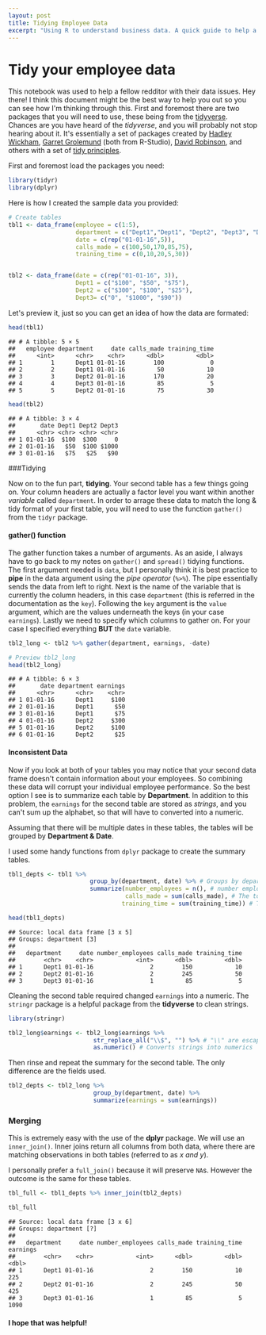 ```yaml
---
layout: post
title: Tidying Employee Data
excerpt: "Using R to understand business data. A quick guide to help a fellow redditor"
---
```


# Tidy your employee data

This notebook was used to help a fellow redditor with their data issues.
Hey there! I think this document might be the best way to help you out so you can see how I'm thinking through this. First and foremost there are two packages that you will need to use, these being from the [tidyverse](https://blog.rstudio.org/2016/09/15/tidyverse-1-0-0/). Chances are you have heard of the *tidyverse*, and you will probably not stop hearing about it. It's essentially a set of packages created by [Hadley Wickham](http://hadley.nz/), [Garret Grolemund](https://github.com/garrettgman) (both from R-Studio), [David Robinson](https://github.com/dgrtwo), and others with a set of [tidy principles](http://vita.had.co.nz/papers/tidy-data.pdf).
<!--split-->
First and foremost load the packages you need:

```r
library(tidyr)
library(dplyr)
```
Here is how I created the sample data you provided:

```r
# Create tables
tbl1 <- data_frame(employee = c(1:5),
                   department = c("Dept1","Dept1", "Dept2", "Dept3", "Dept2"),
                   date = c(rep("01-01-16",5)),
                   calls_made = c(100,50,170,85,75),
                   training_time = c(0,10,20,5,30))


tbl2 <- data_frame(date = c(rep("01-01-16", 3)),
                   Dept1 = c("$100", "$50", "$75"),
                   Dept2 = c("$300", "$100", "$25"),
                   Dept3= c("0", "$1000", "$90"))
```
Let's preview it, just so you can get an idea of how the data are formated:


```r
head(tbl1)
```

```
## # A tibble: 5 × 5
##   employee department     date calls_made training_time
##      <int>      <chr>    <chr>      <dbl>         <dbl>
## 1        1      Dept1 01-01-16        100             0
## 2        2      Dept1 01-01-16         50            10
## 3        3      Dept2 01-01-16        170            20
## 4        4      Dept3 01-01-16         85             5
## 5        5      Dept2 01-01-16         75            30
```

```r
head(tbl2)
```

```
## # A tibble: 3 × 4
##       date Dept1 Dept2 Dept3
##      <chr> <chr> <chr> <chr>
## 1 01-01-16  $100  $300     0
## 2 01-01-16   $50  $100 $1000
## 3 01-01-16   $75   $25   $90
```
###Tidying

Now on to the fun part, **tidying**. Your second table has a few things going on. Your column headers are actually a factor level you want within another *variable* called `department`. In order to arrage these data to match the long & tidy format of your first table, you will need to use the function `gather()` from the `tidyr` package.

#### gather() function

The gather function takes a number of arguments. As an aside, I always have to go back to my notes on `gather()` and `spread()` tidying functions. The first argument needed is `data`, but I personally think it is best practice to **pipe** in the data argument using the *pipe operator* (`%>%`). The pipe essentially sends the data from left to right. Next is the name of the variable that is currently the column headers, in this case `department` (this is referred in the documentation as the `key`). Following the `key` argument is the `value` argument, which are the values underneath the keys (in your case `earnings`). Lastly we need to specify which columns to gather on. For your case I specified everything **BUT** the `date` variable.


```r
tbl2_long <- tbl2 %>% gather(department, earnings, -date)

# Preview tbl2_long
head(tbl2_long)
```

```
## # A tibble: 6 × 3
##       date department earnings
##      <chr>      <chr>    <chr>
## 1 01-01-16      Dept1     $100
## 2 01-01-16      Dept1      $50
## 3 01-01-16      Dept1      $75
## 4 01-01-16      Dept2     $300
## 5 01-01-16      Dept2     $100
## 6 01-01-16      Dept2      $25
```

#### Inconsistent Data
Now if you look at both of your tables you may notice that your second data frame doesn't contain information about your employees. So combining these data will corrupt your individual employee performance. So the best option I see is to summarize each table by **Department**. In addition to this problem, the `earnings` for the second table are stored as *strings*, and you can't sum up the alphabet, so that will have to converted into a numeric.

Assuming that there will be multiple dates in these tables, the tables will be grouped by **Department & Date**.

I used some handy functions from `dplyr` package to create the summary tables.

```r
tbl1_depts <- tbl1 %>%
                       group_by(department, date) %>% # Groups by department first, then date
                       summarize(number_employees = n(), # number employes is the number of times Dept# Occurs
                                 calls_made = sum(calls_made), # The total number of calls made by each employee
                                training_time = sum(training_time)) # The sum ammount of training time for all employees

head(tbl1_depts)
```

```
## Source: local data frame [3 x 5]
## Groups: department [3]
##
##   department     date number_employees calls_made training_time
##        <chr>    <chr>            <int>      <dbl>         <dbl>
## 1      Dept1 01-01-16                2        150            10
## 2      Dept2 01-01-16                2        245            50
## 3      Dept3 01-01-16                1         85             5
```

Cleaning the second table required changed `earnings` into a numeric. The `stringr` package is a helpful package from the **tidyverse** to clean strings.

```r
library(stringr)

tbl2_long$earnings <- tbl2_long$earnings %>%
                        str_replace_all("\\$", "") %>% # "\\" are escape characters makes "$" detectable
                        as.numeric() # Converts strings into numerics
```
Then rinse and repeat the summary for the second table. The only difference are the fields used.

```r
tbl2_depts <- tbl2_long %>%
                        group_by(department, date) %>%
                        summarize(earnings = sum(earnings))
```

### Merging
This is extremely easy with the use of the **dplyr** package. We will use an `inner_join()`. Inner joins return all columns from both data, where there are matching observations in both tables (referred to as *x and y*).

I personally prefer a `full_join()` because it will preserve `NA`s. However the outcome is the same for these tables.


```r
tbl_full <- tbl1_depts %>% inner_join(tbl2_depts)

tbl_full
```

```
## Source: local data frame [3 x 6]
## Groups: department [?]
##
##   department     date number_employees calls_made training_time earnings
##        <chr>    <chr>            <int>      <dbl>         <dbl>    <dbl>
## 1      Dept1 01-01-16                2        150            10      225
## 2      Dept2 01-01-16                2        245            50      425
## 3      Dept3 01-01-16                1         85             5     1090
```

#### I hope that was helpful!
